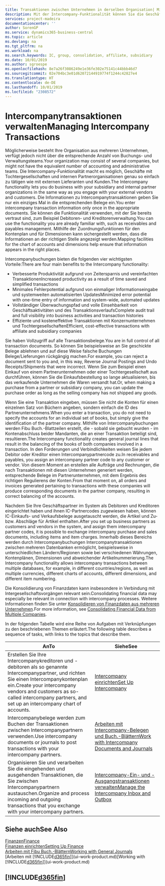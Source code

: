 ```yaml
---
title: Transaktionen zwischen Unternehmen in derselben Organisation| Microsoft Docs
description: Mit der Intercompany-Funktionalität können Sie die Geschäftsvorgänge und - transaktionen zwischen Unternehmen innerhalb derselben Organisation vereinfachen.
services: project-madeira
documentationcenter: ''
author: SorenGP
ms.service: dynamics365-business-central
ms.topic: article
ms.devlang: na
ms.tgt_pltfrm: na
ms.workload: na
ms.search.keywords: IC, group, consolidation, affiliate, subsidiary
ms.date: 10/01/2019
ms.author: sgroespe
ms.openlocfilehash: 8e7a26f3086249e1e36fe302e75141c44bbb46d7
ms.sourcegitcommit: 02e704bc3e01d62072144919774f1244c42827e4
ms.translationtype: HT
ms.contentlocale: de-DE
ms.lasthandoff: 10/01/2019
ms.locfileid: "2308572"
---
```

# <a name="managing-intercompany-transactions"></a><span data-ttu-id="c25b4-103">Intercompanytransaktionen verwalten</span><span class="sxs-lookup"><span data-stu-id="c25b4-103">Managing Intercompany Transactions</span></span>
<span data-ttu-id="c25b4-104">Möglicherweise besteht Ihre Organisation aus mehreren Unternehmen, verfügt jedoch nicht über die entsprechende Anzahl von Buchungs- und Verwaltungsteams.</span><span class="sxs-lookup"><span data-stu-id="c25b4-104">Your organization may consist of several companies, but might not have the equivalent number of accounting and administrative teams.</span></span> <span data-ttu-id="c25b4-105">Die Intercompany-Funktionalität macht es möglich, Geschäfte mit Tochtergesellschaften und internen Partnerorganisationen genau so einfach zu tätigen wie mit externen Lieferanten und Kunden.</span><span class="sxs-lookup"><span data-stu-id="c25b4-105">The Intercompany functionality lets you do business with your subsidiary and internal partner organizations in the same way as you engage with your external vendors and customers.</span></span> <span data-ttu-id="c25b4-106">Die Informationen zu Intercompanytransaktionen geben Sie nur ein einziges Mal in die entsprechenden Belege ein.</span><span class="sxs-lookup"><span data-stu-id="c25b4-106">You enter intercompany transaction information only once in the appropriate documents.</span></span> <span data-ttu-id="c25b4-107">Sie können die Funktionalität verwenden, mit der Sie bereits vertraut sind, zum Beispiel Debitoren- und Kreditorenverwaltung.</span><span class="sxs-lookup"><span data-stu-id="c25b4-107">You can use the functionality you are already familiar with, such as receivables and payables management.</span></span> <span data-ttu-id="c25b4-108">Mithilfe der Zuordnungsfunktionen für den Kontenplan und für Dimensionen kann sichergestellt werden, dass die Informationen an der richtigen Stelle angezeigt werden.</span><span class="sxs-lookup"><span data-stu-id="c25b4-108">Mapping facilities for the chart of accounts and dimensions help ensure that information appears in the right places.</span></span>  

<span data-ttu-id="c25b4-109">Intercompanybuchungen bieten die folgenden vier wichtigsten Vorteile:</span><span class="sxs-lookup"><span data-stu-id="c25b4-109">There are four main benefits to the Intercompany functionality:</span></span>  

- <span data-ttu-id="c25b4-110">Verbesserte Produktivität aufgrund von Zeitersparnis und vereinfachten Transaktionen</span><span class="sxs-lookup"><span data-stu-id="c25b4-110">Increased productivity as a result of time saved and simplified transactions</span></span>  
- <span data-ttu-id="c25b4-111">Minimales Fehlerpotential aufgrund von einmaliger Informationseingabe und systemweiten automatisierten Updates</span><span class="sxs-lookup"><span data-stu-id="c25b4-111">Minimized error potential with one-time entry of information and system-wide, automated updates</span></span>  
- <span data-ttu-id="c25b4-112">Vollständiger Überwachungspfad und volle Einsehbarkeit von Geschäftsaktivitäten und des Transaktionsverlaufs</span><span class="sxs-lookup"><span data-stu-id="c25b4-112">Complete audit trail and full visibility into business activities and transaction histories</span></span>  
- <span data-ttu-id="c25b4-113">Effiziente und kosteneffektive Transaktionen mit Konzernunternehmen und Tochtergesellschaften</span><span class="sxs-lookup"><span data-stu-id="c25b4-113">Efficient, cost-effective transactions with affiliate and subsidiary companies</span></span>  

<span data-ttu-id="c25b4-114">Sie haben Vollzugriff auf alle Transaktionsbelege.</span><span class="sxs-lookup"><span data-stu-id="c25b4-114">You are in full control of all transaction documents.</span></span> <span data-ttu-id="c25b4-115">So können Sie beispielsweise an Sie geschickte Belege ablehnen und auf diese Weise falsche Buchungen Belege/Lieferungen rückgängig machen.</span><span class="sxs-lookup"><span data-stu-id="c25b4-115">For example, you can reject a document sent to you and, in this way, Reverse Journal Postings and Undo Receipts/Shipments that were incorrect.</span></span> <span data-ttu-id="c25b4-116">Wenn Sie zum Beispiel einen Einkauf von einem Partnerunternehmen oder einer Tochtergesellschaft aus durchführen, können Sie die Einkaufsbestellung so lange aktualisieren, bis das verkaufende Unternehmen die Waren versandt hat.</span><span class="sxs-lookup"><span data-stu-id="c25b4-116">Or, when making a purchase from a partner or subsidiary company, you can update the purchase order as long as the selling company has not shipped any goods.</span></span>  

<span data-ttu-id="c25b4-117">Wenn Sie eine Transaktion eingeben, müssen Sie nicht die Konten für einen einzelnen Satz von Büchern angeben, sondern einfach die ID des Partnerunternehmens.</span><span class="sxs-lookup"><span data-stu-id="c25b4-117">When you enter a transaction, you do not need to specify the accounts for an individual set of books, but simply give the identification of the partner company.</span></span> <span data-ttu-id="c25b4-118">Mithilfe von Intercompanybuchungen werden Fibu Buch.-Blattzeilen erstellt, die - sobald sie gebucht wurden - im Kontenabschluss beider Mandanten, die an einer Transaktion beteiligt sind, resultieren.</span><span class="sxs-lookup"><span data-stu-id="c25b4-118">The Intercompany functionality creates general journal lines that result in the balancing of the books of both companies involved in a transaction.</span></span> <span data-ttu-id="c25b4-119">In den Forderungen und Verbindlichkeiten weisen Sie jedem Debitor oder Kreditor einen Intercompanypartnercode zu.</span><span class="sxs-lookup"><span data-stu-id="c25b4-119">In receivables and payables, you assign an intercompany partner code to any customer or vendor.</span></span> <span data-ttu-id="c25b4-120">Von diesem Moment an erstellen alle Aufträge und Rechnungen, die nach Transaktionen mit diesen Unternehmen generiert werden, entsprechende Belege im Partnerunternehmen, mit dem Ergebnis des richtigen Regulierens der Konten.</span><span class="sxs-lookup"><span data-stu-id="c25b4-120">From that moment on, all orders and invoices generated pertaining to transactions with these companies will produce corresponding documents in the partner company, resulting in correct balancing of the accounts.</span></span>  

 <span data-ttu-id="c25b4-121">Nachdem Sie Ihre Geschäftspartner im System als Debitoren und Kreditoren eingerichtet haben und ihnen IC-Partnercodes zugewiesen haben, können IC-Einkaufs- und Verkaufsbelege ausgetauscht werden, die Artikel und Zu- bzw. Abschläge für Artikel enthalten.</span><span class="sxs-lookup"><span data-stu-id="c25b4-121">After you set up business partners as customers and vendors in the system, and assign them intercompany partner codes, it is possible to exchange intercompany purchase and sales documents, including items and item charges.</span></span> <span data-ttu-id="c25b4-122">Innerhalb dieses Bereichs werden durch Intercompanybuchungen Intercompanytransaktionen zwischen mehreren Datenbanken ermöglicht, beispielsweise in unterschiedlichen Ländern/Regionen sowie bei verschiedenen Währungen, Kontenplänen, Dimensionen und abweichender Artikelnummerierung.</span><span class="sxs-lookup"><span data-stu-id="c25b4-122">The Intercompany functionality allows intercompany transactions between multiple databases, for example, in different countries/regions, as well as multiple currencies, different charts of accounts, different dimensions, and different item numbering.</span></span>  

<span data-ttu-id="c25b4-123">Die Konsolidierung von Finanzdaten kann insbesondere in Verbindung mit Intergesellschaftsvorgängen relevant sein.</span><span class="sxs-lookup"><span data-stu-id="c25b4-123">Consolidating financial data may especially be relevant in connection with intercompany processes.</span></span> <span data-ttu-id="c25b4-124">Weitere Informationen finden Sie unter [Konsolidieren von Finanzdaten aus mehreren Unternehmen](finance-consolidated-company-reporting.md).</span><span class="sxs-lookup"><span data-stu-id="c25b4-124">For more information, see [Consolidating Financial Data from Multiple Companies](finance-consolidated-company-reporting.md).</span></span>

<span data-ttu-id="c25b4-125">In der folgenden Tabelle wird eine Reihe von Aufgaben mit Verknüpfungen zu den beschriebenen Themen erläutert.</span><span class="sxs-lookup"><span data-stu-id="c25b4-125">The following table describes a sequence of tasks, with links to the topics that describe them.</span></span>

 |<span data-ttu-id="c25b4-126">An</span><span class="sxs-lookup"><span data-stu-id="c25b4-126">To</span></span> |<span data-ttu-id="c25b4-127">Siehe</span><span class="sxs-lookup"><span data-stu-id="c25b4-127">See</span></span>|
 |---|---|
 |<span data-ttu-id="c25b4-128">Erstellen Sie Ihre Intercompanykreditoren und -debitoren als so genannte Intercompanypartner, und richten Sie einen Intercompanykontenplan ein.</span><span class="sxs-lookup"><span data-stu-id="c25b4-128">Create your intercompany vendors and customers as so-called intercompany partners, and set up an intercompany chart of accounts.</span></span>|[<span data-ttu-id="c25b4-129">Intercompany einrichten</span><span class="sxs-lookup"><span data-stu-id="c25b4-129">Set Up Intercompany</span></span>](intercompany-how-setup.md)|
 |<span data-ttu-id="c25b4-130">Intercompanybelege werden zum Buchen der Transaktionen zwischen Intercompanypartnern verwenden.</span><span class="sxs-lookup"><span data-stu-id="c25b4-130">Use intercompany documents or journals to post transactions with your intercompany partners.</span></span>|[<span data-ttu-id="c25b4-131">Arbeiten mit Intercompany-Belegen und Buch.-Blättern</span><span class="sxs-lookup"><span data-stu-id="c25b4-131">Work with Intercompany Documents and Journals</span></span>](intercompany-how-work-documents-journals.md)|
 |<span data-ttu-id="c25b4-132">Organisieren Sie und verarbeiten Sie die eingehenden und ausgehenden Transaktionen, die Sie zwischen Intercompanypartnern austauschen.</span><span class="sxs-lookup"><span data-stu-id="c25b4-132">Organize and process incoming and outgoing transactions that you exchange with your intercompany partners.</span></span>|[<span data-ttu-id="c25b4-133">Intercompany-Ein- und -Ausgangstransaktionen verwalten</span><span class="sxs-lookup"><span data-stu-id="c25b4-133">Manage the Intercompany Inbox and Outbox</span></span>](intercompany-how-manage-intercompany-inbox.md)|

## <a name="see-also"></a><span data-ttu-id="c25b4-134">Siehe auch</span><span class="sxs-lookup"><span data-stu-id="c25b4-134">See Also</span></span>
[<span data-ttu-id="c25b4-135">Finanzen</span><span class="sxs-lookup"><span data-stu-id="c25b4-135">Finance</span></span>](finance.md)  
[<span data-ttu-id="c25b4-136">Finanzen einrichten</span><span class="sxs-lookup"><span data-stu-id="c25b4-136">Setting Up Finance</span></span>](finance-setup-finance.md)  
[<span data-ttu-id="c25b4-137">Arbeiten mit Fibu Buch.-Blättern</span><span class="sxs-lookup"><span data-stu-id="c25b4-137">Working with General Journals</span></span>](ui-work-general-journals.md)  
<span data-ttu-id="c25b4-138">[Arbeiten mit [!INCLUDE[d365fin](includes/d365fin_md.md)]](ui-work-product.md)</span><span class="sxs-lookup"><span data-stu-id="c25b4-138">[Working with [!INCLUDE[d365fin](includes/d365fin_md.md)]](ui-work-product.md)</span></span>

## [!INCLUDE[d365fin](includes/free_trial_md.md)]  
